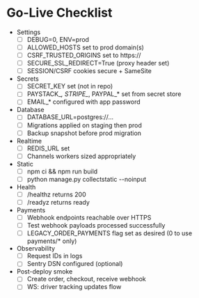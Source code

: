 # Go-Live Checklist

- Settings
  - [ ] DEBUG=0, ENV=prod
  - [ ] ALLOWED_HOSTS set to prod domain(s)
  - [ ] CSRF_TRUSTED_ORIGINS set to https://<domain>
  - [ ] SECURE_SSL_REDIRECT=True (proxy header set)
  - [ ] SESSION/CSRF cookies secure + SameSite
- Secrets
  - [ ] SECRET_KEY set (not in repo)
  - [ ] PAYSTACK_*, STRIPE_*, PAYPAL_* set from secret store
  - [ ] EMAIL_* configured with app password
- Database
  - [ ] DATABASE_URL=postgres://...
  - [ ] Migrations applied on staging then prod
  - [ ] Backup snapshot before prod migration
- Realtime
  - [ ] REDIS_URL set
  - [ ] Channels workers sized appropriately
- Static
  - [ ] npm ci && npm run build
  - [ ] python manage.py collectstatic --noinput
- Health
  - [ ] /healthz returns 200
  - [ ] /readyz returns ready
- Payments
  - [ ] Webhook endpoints reachable over HTTPS
  - [ ] Test webhook payloads processed successfully
  - [ ] LEGACY_ORDER_PAYMENTS flag set as desired (0 to use payments/* only)
- Observability
  - [ ] Request IDs in logs
  - [ ] Sentry DSN configured (optional)
- Post-deploy smoke
  - [ ] Create order, checkout, receive webhook
  - [ ] WS: driver tracking updates flow
